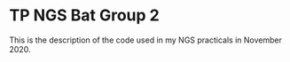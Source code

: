 # TP NGS Bat Group 2

This is the description of the code used in my NGS practicals in November 2020. 